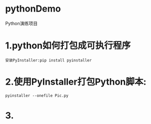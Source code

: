 # pythonDemo

Python演练项目

# 1.python如何打包成可执行程序
	安装PyInstaller:pip install pyinstaller
# 2.使用PyInstaller打包Python脚本:
	pyinstaller --onefile Pic.py
# 3.